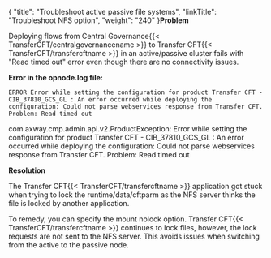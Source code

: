 {
    "title": "Troubleshoot active passive file systems",
    "linkTitle": "Troubleshoot NFS option",
    "weight": "240"
}****Problem****

Deploying flows from Central Governance{{< TransferCFT/centralgovernancename  >}} to Transfer CFT{{< TransferCFT/transfercftname  >}} in an active/passive cluster fails with "Read timed out" error even though there are no connectivity issues.

****Error in the opnode.log file:****

`ERROR Error while setting the configuration for product Transfer CFT - CIB_37810_GCS_GL : An error occurred while deploying the configuration: Could not parse webservices response from Transfer CFT. Problem: Read timed out`

com.axway.cmp.admin.api.v2.ProductException: Error while setting the configuration for product Transfer CFT - CIB\_37810\_GCS\_GL : An error occurred while deploying the configuration: Could not parse webservices response from Transfer CFT. Problem: Read timed out

****Resolution****

The Transfer CFT{{< TransferCFT/transfercftname  >}} application got stuck when trying to lock the runtime/data/cftparm as the NFS server thinks the file is locked by another application.

To remedy, you can specify the mount nolock option. Transfer CFT{{< TransferCFT/transfercftname  >}} continues to lock files, however, the lock requests are not sent to the NFS server. This avoids issues when switching from the active to the passive node.
